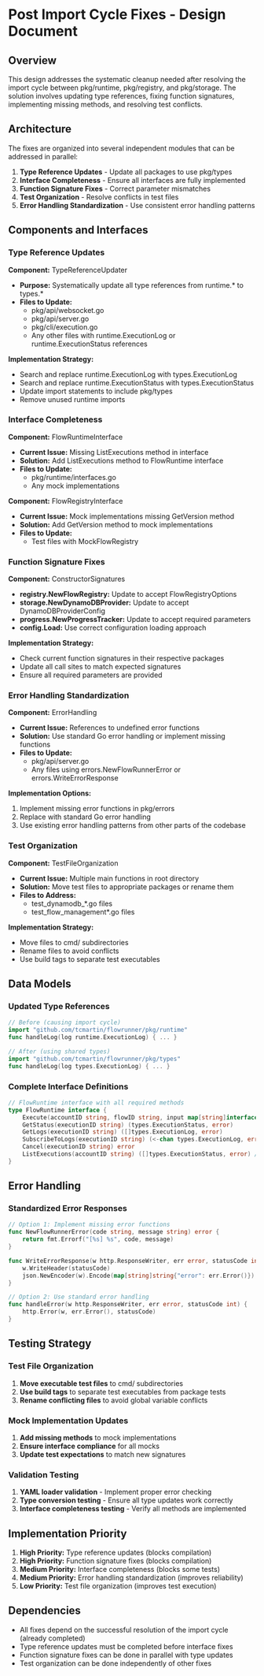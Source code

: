 # Post Import Cycle Fixes - Design Document

## Overview

This design addresses the systematic cleanup needed after resolving the import cycle between pkg/runtime, pkg/registry, and pkg/storage. The solution involves updating type references, fixing function signatures, implementing missing methods, and resolving test conflicts.

## Architecture

The fixes are organized into several independent modules that can be addressed in parallel:

1. **Type Reference Updates** - Update all packages to use pkg/types
2. **Interface Completeness** - Ensure all interfaces are fully implemented
3. **Function Signature Fixes** - Correct parameter mismatches
4. **Test Organization** - Resolve conflicts in test files
5. **Error Handling Standardization** - Use consistent error handling patterns

## Components and Interfaces

### Type Reference Updates

**Component:** TypeReferenceUpdater
- **Purpose:** Systematically update all type references from runtime.* to types.*
- **Files to Update:**
  - pkg/api/websocket.go
  - pkg/api/server.go
  - pkg/cli/execution.go
  - Any other files with runtime.ExecutionLog or runtime.ExecutionStatus references

**Implementation Strategy:**
- Search and replace runtime.ExecutionLog with types.ExecutionLog
- Search and replace runtime.ExecutionStatus with types.ExecutionStatus
- Update import statements to include pkg/types
- Remove unused runtime imports

### Interface Completeness

**Component:** FlowRuntimeInterface
- **Current Issue:** Missing ListExecutions method in interface
- **Solution:** Add ListExecutions method to FlowRuntime interface
- **Files to Update:**
  - pkg/runtime/interfaces.go
  - Any mock implementations

**Component:** FlowRegistryInterface
- **Current Issue:** Mock implementations missing GetVersion method
- **Solution:** Add GetVersion method to mock implementations
- **Files to Update:**
  - Test files with MockFlowRegistry

### Function Signature Fixes

**Component:** ConstructorSignatures
- **registry.NewFlowRegistry:** Update to accept FlowRegistryOptions
- **storage.NewDynamoDBProvider:** Update to accept DynamoDBProviderConfig
- **progress.NewProgressTracker:** Update to accept required parameters
- **config.Load:** Use correct configuration loading approach

**Implementation Strategy:**
- Check current function signatures in their respective packages
- Update all call sites to match expected signatures
- Ensure all required parameters are provided

### Error Handling Standardization

**Component:** ErrorHandling
- **Current Issue:** References to undefined error functions
- **Solution:** Use standard Go error handling or implement missing functions
- **Files to Update:**
  - pkg/api/server.go
  - Any files using errors.NewFlowRunnerError or errors.WriteErrorResponse

**Implementation Options:**
1. Implement missing error functions in pkg/errors
2. Replace with standard Go error handling
3. Use existing error handling patterns from other parts of the codebase

### Test Organization

**Component:** TestFileOrganization
- **Current Issue:** Multiple main functions in root directory
- **Solution:** Move test files to appropriate packages or rename them
- **Files to Address:**
  - test_dynamodb_*.go files
  - test_flow_management*.go files

**Implementation Strategy:**
- Move files to cmd/ subdirectories
- Rename files to avoid conflicts
- Use build tags to separate test executables

## Data Models

### Updated Type References

```go
// Before (causing import cycle)
import "github.com/tcmartin/flowrunner/pkg/runtime"
func handleLog(log runtime.ExecutionLog) { ... }

// After (using shared types)
import "github.com/tcmartin/flowrunner/pkg/types"
func handleLog(log types.ExecutionLog) { ... }
```

### Complete Interface Definitions

```go
// FlowRuntime interface with all required methods
type FlowRuntime interface {
    Execute(accountID string, flowID string, input map[string]interface{}) (string, error)
    GetStatus(executionID string) (types.ExecutionStatus, error)
    GetLogs(executionID string) ([]types.ExecutionLog, error)
    SubscribeToLogs(executionID string) (<-chan types.ExecutionLog, error)
    Cancel(executionID string) error
    ListExecutions(accountID string) ([]types.ExecutionStatus, error) // Missing method
}
```

## Error Handling

### Standardized Error Responses

```go
// Option 1: Implement missing error functions
func NewFlowRunnerError(code string, message string) error {
    return fmt.Errorf("[%s] %s", code, message)
}

func WriteErrorResponse(w http.ResponseWriter, err error, statusCode int) {
    w.WriteHeader(statusCode)
    json.NewEncoder(w).Encode(map[string]string{"error": err.Error()})
}

// Option 2: Use standard error handling
func handleError(w http.ResponseWriter, err error, statusCode int) {
    http.Error(w, err.Error(), statusCode)
}
```

## Testing Strategy

### Test File Organization

1. **Move executable test files** to cmd/ subdirectories
2. **Use build tags** to separate test executables from package tests
3. **Rename conflicting files** to avoid global variable conflicts

### Mock Implementation Updates

1. **Add missing methods** to mock implementations
2. **Ensure interface compliance** for all mocks
3. **Update test expectations** to match new signatures

### Validation Testing

1. **YAML loader validation** - Implement proper error checking
2. **Type conversion testing** - Ensure all type updates work correctly
3. **Interface completeness testing** - Verify all methods are implemented

## Implementation Priority

1. **High Priority:** Type reference updates (blocks compilation)
2. **High Priority:** Function signature fixes (blocks compilation)
3. **Medium Priority:** Interface completeness (blocks some tests)
4. **Medium Priority:** Error handling standardization (improves reliability)
5. **Low Priority:** Test file organization (improves test execution)

## Dependencies

- All fixes depend on the successful resolution of the import cycle (already completed)
- Type reference updates must be completed before interface fixes
- Function signature fixes can be done in parallel with type updates
- Test organization can be done independently of other fixes